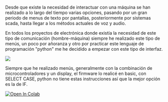 Desde que existe la necesidad de interactuar con una máquina se han realizado a lo largo del tiempo varias opciones, pasando por un gran periodo de menus de texto por pantallas, posteriormente por sistemas scada, hasta llegar a los métodos actuales de voz y audio.

En todos los proyectos de electrónica donde existía la necesidad de este tipo de comunicación (hombre-máquina) siempre he realizado este tipo de menús, un poco por añoranza y otro por practicar este lenguaje de programación "python" me he decidido a empezar con este tipo de interfaz.

![](https://blogger.googleusercontent.com/img/b/R29vZ2xl/AVvXsEhXNwE-msgc4cq9udcmo9ToywxGVaQYoUmri_u-xrcH8-es1WCUE1a4NZ8oRRvfCs_jNRcsvEmZxuN95sGEIKHT3INQApRF9CKARypptMX5-nlNBkw9p1qy_v6jjmhuXZh_SUypwhOisala/s1600/GLCD_AZUL.jpg)

Siempre que he realizado menús, generalmente con la combinación de microcontroladores y un display, el firmware lo realicé en basic, con SELECT CASE, python no tiene estas instrucciones así que la mejor opción es la de IF.

<a href="https://colab.research.google.com/github/googlecolab/colabtools/blob/main/notebooks/colab-github-demo.ipynb">
  <img src="https://colab.research.google.com/assets/colab-badge.svg" alt="Open In Colab"/>
</a>
